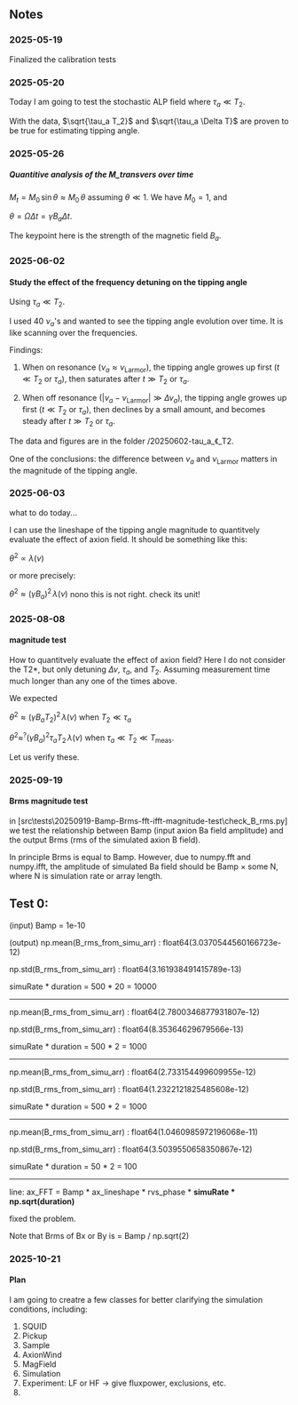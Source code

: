 ## Notes

### 2025-05-19

Finalized the calibration tests

### 2025-05-20

Today I am going to test the stochastic ALP field where $\tau_a \ll T_2$.

With the data, $\sqrt{\tau_a T_2}$ and $\sqrt{\tau_a \Delta T}$ are proven to be true for estimating tipping angle.

### 2025-05-26

##### Quantitive analysis of the M_transvers over time

$M_t = M_0 \, \sin\theta \approx  M_0 \,\theta$ assuming $\theta\ll1$. We have $M_0=1$, and

$\theta=\Omega \Delta t = \gamma B_a \Delta t$.

The keypoint here is the strength of the magnetic field $B_a$.


### 2025-06-02

#### Study the effect of the frequency detuning on the tipping angle

Using $\tau_a \ll T_2$.

I used 40 $\nu_a$'s and wanted to see the tipping angle evolution over time. It is like scanning over the frequencies.

Findings:

1. When on resonance ($\nu_a\approx\nu_\mathrm{Larmor}$), the tipping angle growes up first ($t\ll T_2 \text{ or } \tau_a$), then saturates after $t\gg T_2 \text{ or } \tau_a$.

2. When off resonance ($|\nu_a-\nu_\mathrm{Larmor}|\gg \Delta\nu_a$), the tipping angle growes up first ($t\ll T_2 \text{ or } \tau_a$), then declines by a small amount, and becomes steady after $t\gg T_2 \text{ or } \tau_a$.

The data and figures are in the folder /20250602-tau_a_《_T2.

One of the conclusions: the difference between $\nu_a$ and $\nu_\mathrm{Larmor}$ matters in the magnitude of the tipping angle.

### 2025-06-03

what to do today...

I can use the lineshape of the tipping angle magnitude to quantitvely evaluate the effect of axion field. It should be something like this:

$\theta^2 \propto \lambda(\nu)$

or more precisely:

$\theta^2 \approx (\gamma B_a)^2\, \lambda(\nu)$ nono this is not right. check its unit!

### 2025-08-08

#### magnitude test

How to quantitvely evaluate the effect of axion field? Here I do not consider the T2*, but only detuning $\Delta\nu$, $\tau_a$, and $T_2$. Assuming measurement time much longer than any one of the times above.

We expected

$\theta^2 \approx (\gamma B_a T_2)^2\, \lambda(\nu)$ when $T_2 \ll \tau_a$

$\theta^2 \approx^? (\gamma B_a )^2 \tau_a T_2\, \lambda(\nu)$ when $\tau_a\ll T_2\ll T_\mathrm{meas}$.

Let us verify these.

### 2025-09-19

#### Brms magnitude test

in [src\tests\20250919-Bamp-Brms-fft-ifft-magnitude-test\check_B_rms.py] we test the relationship between Bamp (input axion Ba field amplitude) and the output Brms (rms of the simulated axion B field).

In principle Brms is equal to Bamp. However, due to numpy.fft and numpy.ifft, the amplitude of simulated Ba field should be Bamp $\times$ some N, where N is simulation rate or array length.

Test 0:
------------------------
(input) Bamp = 1e-10

(output) np.mean(B_rms_from_simu_arr) : float64(3.0370544560166723e-12)

np.std(B_rms_from_simu_arr) : float64(3.161938491415789e-13)

simuRate * duration = 500 * 20 = 10000

--------------------
np.mean(B_rms_from_simu_arr) : float64(2.7800346877931807e-12)

np.std(B_rms_from_simu_arr) : float64(8.35364629679566e-13)

simuRate * duration = 500 * 2 = 1000

---------------------------------------
np.mean(B_rms_from_simu_arr) : float64(2.733154499609955e-12)

np.std(B_rms_from_simu_arr) : float64(1.2322121825485608e-12)

simuRate * duration = 500 * 2 = 1000

---------------------

np.mean(B_rms_from_simu_arr) : float64(1.0460985972196068e-11)

np.std(B_rms_from_simu_arr) : float64(3.5039550658350867e-12)

simuRate * duration = 50 * 2 = 100

--------------

line: ax_FFT = Bamp * ax_lineshape * rvs_phase * **simuRate * np.sqrt(duration)**

fixed the problem.

Note that Brms of Bx or By is = Bamp / np.sqrt(2)

### 2025-10-21

#### Plan

I am going to creatre a few classes for better clarifying the simulation conditions, including:

1. SQUID
2. Pickup
3. Sample
4. AxionWind
5. MagField
6. Simulation
7. Experiment: LF or HF -> give fluxpower, exclusions, etc.
8.

